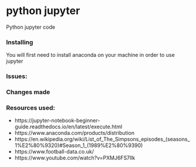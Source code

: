 # python jupyter
Python jupyter code

<h3>Installing</h3>
You will first need to install anaconda on your machine in order to use jupyter

<h3>Issues:</h3>


<h3>Changes made</h3>

<h3>Resources used:</h3>
<ul>
<li>https://jupyter-notebook-beginner-guide.readthedocs.io/en/latest/execute.html</li>
<li>https://www.anaconda.com/products/distribution</li>
<li>https://en.wikipedia.org/wiki/List_of_The_Simpsons_episodes_(seasons_1%E2%80%9320)#Season_1_(1989%E2%80%9390)</li>
<li>https://www.football-data.co.uk/</li>
<li>https://www.youtube.com/watch?v=PXMJ6FS7llk</li>
</ul>


